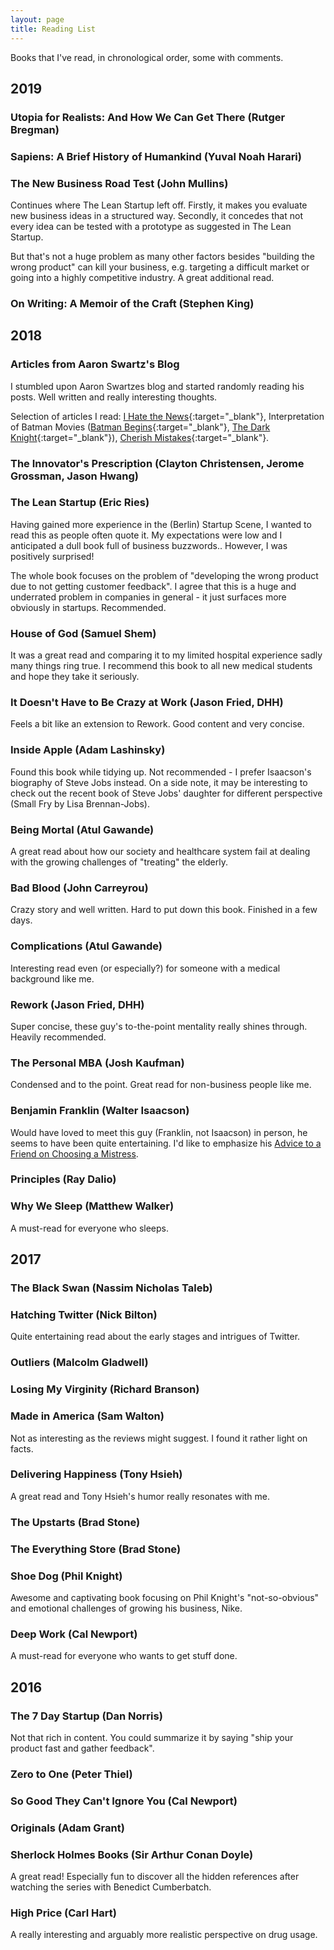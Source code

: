 ```yaml
---
layout: page
title: Reading List
---
```


Books that I've read, in chronological order, some with comments.

## 2019

### Utopia for Realists: And How We Can Get There (Rutger Bregman)

### Sapiens: A Brief History of Humankind (Yuval Noah Harari)

### The New Business Road Test (John Mullins)

Continues where The Lean Startup left off. Firstly, it makes you
evaluate new business ideas in a structured way. Secondly, it concedes
that not every idea can be tested with a prototype as suggested in The
Lean Startup.

But that's not a huge problem as many other factors besides "building
the wrong product" can kill your business, e.g. targeting a difficult
market or going into a highly competitive industry. A great additional
read.

### On Writing: A Memoir of the Craft (Stephen King)

## 2018

### Articles from Aaron Swartz's Blog

I stumbled upon Aaron Swartzes blog and started randomly reading his
posts. Well written and really interesting thoughts.

Selection of articles I read: [I Hate the
News][aaronsw-hate-the-news]{:target="_blank"}, Interpretation of
Batman Movies ([Batman
Begins][aaronsw-batman-begins]{:target="_blank"}, [The Dark
Knight][aaronsw-the-dark-knight]{:target="_blank"}), [Cherish
Mistakes][aaronsw-cherish-mistakes]{:target="_blank"}.

### The Innovator's Prescription (Clayton Christensen, Jerome Grossman, Jason Hwang)

### The Lean Startup (Eric Ries)

Having gained more experience in the (Berlin) Startup Scene, I wanted
to read this as people often quote it. My expectations were low and I
anticipated a dull book full of business buzzwords.. However, I was
positively surprised!

The whole book focuses on the problem of "developing the wrong product
due to not getting customer feedback". I agree that this is a huge and
underrated problem in companies in general - it just surfaces more
obviously in startups. Recommended.

### House of God (Samuel Shem)

It was a great read and comparing it to my limited hospital experience
sadly many things ring true. I recommend this book to all new medical
students and hope they take it seriously.

### It Doesn't Have to Be Crazy at Work (Jason Fried, DHH)

Feels a bit like an extension to Rework. Good content and very
concise.

### Inside Apple (Adam Lashinsky)

Found this book while tidying up. Not recommended - I prefer
Isaacson's biography of Steve Jobs instead. On a side note, it may be
interesting to check out the recent book of Steve Jobs' daughter for
different perspective (Small Fry by Lisa Brennan-Jobs).

### Being Mortal (Atul Gawande)

A great read about how our society and healthcare system fail at
dealing with the growing challenges of "treating" the elderly.

### Bad Blood (John Carreyrou)

Crazy story and well written. Hard to put down this book. Finished in
a few days.

### Complications (Atul Gawande)

Interesting read even (or especially?) for someone with a medical
background like me.

### Rework (Jason Fried, DHH)

Super concise, these guy's to-the-point mentality really shines
through. Heavily recommended.

### The Personal MBA (Josh Kaufman)

Condensed and to the point. Great read for non-business people like
me.

### Benjamin Franklin (Walter Isaacson)

Would have loved to meet this guy (Franklin, not Isaacson) in person,
he seems to have been quite entertaining. I'd like to emphasize his
[Advice to a Friend on Choosing a Mistress][franklin-advice].

### Principles (Ray Dalio)

### Why We Sleep (Matthew Walker)

A must-read for everyone who sleeps.

## 2017

### The Black Swan (Nassim Nicholas Taleb)

### Hatching Twitter (Nick Bilton)

Quite entertaining read about the early stages and intrigues of
Twitter.

### Outliers (Malcolm Gladwell)

### Losing My Virginity (Richard Branson)

### Made in America (Sam Walton)

Not as interesting as the reviews might suggest. I found it rather
light on facts.

### Delivering Happiness (Tony Hsieh)

A great read and Tony Hsieh's humor really resonates with me.

### The Upstarts (Brad Stone)

### The Everything Store (Brad Stone)

### Shoe Dog (Phil Knight)

Awesome and captivating book focusing on Phil Knight's
"not-so-obvious" and emotional challenges of growing his business,
Nike.

### Deep Work (Cal Newport)

A must-read for everyone who wants to get stuff done.

## 2016

### The 7 Day Startup (Dan Norris)

Not that rich in content. You could summarize it by saying "ship your
product fast and gather feedback".

### Zero to One (Peter Thiel)

### So Good They Can't Ignore You (Cal Newport)

### Originals (Adam Grant)

### Sherlock Holmes Books (Sir Arthur Conan Doyle)

A great read! Especially fun to discover all the hidden references
after watching the series with Benedict Cumberbatch.

### High Price (Carl Hart)

A really interesting and arguably more realistic perspective on drug
usage.


[franklin-advice]: https://en.wikipedia.org/wiki/Advice_to_a_Friend_on_Choosing_a_Mistress
[aaronsw-hate-the-news]: http://www.aaronsw.com/weblog/hatethenews
[aaronsw-batman-begins]: http://www.aaronsw.com/weblog/batmanbegins
[aaronsw-the-dark-knight]: http://www.aaronsw.com/weblog/tdk
[aaronsw-cherish-mistakes]: http://www.aaronsw.com/weblog/geremiah
